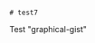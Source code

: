                                                                                                                                                                                                                                                                                                               # test7
Test "graphical-gist"